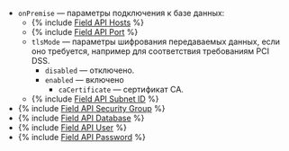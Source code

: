 * `onPremise` — параметры подключения к базе данных:
    * {% include [Field API Hosts](../../fields/common/api/hosts.md) %}
    * {% include [Field API Port](../../fields/common/api/port.md) %}
    * `tlsMode` — параметры шифрования передаваемых данных, если оно требуется, например для соответствия требованиям PCI DSS.
        * `disabled` — отключено.
        * `enabled` — включено
            * `caCertificate` — сертификат CA.
    * {% include [Field API Subnet ID](../../fields/common/api/subnet-id.md) %}
* {% include [Field API Security Group](../../fields/common/api/security-groups.md) %}
* {% include [Field API Database](../../fields/mysql/api/database-target.md) %}
* {% include [Field API User](../../fields/common/api/user.md) %}
* {% include [Field API Password](../../fields/common/api/password.md) %}
